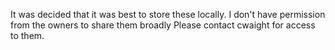It was decided that it was best to store these locally.
I don't have permission from the owners to share them broadly
Please contact cwaight for access to them.
